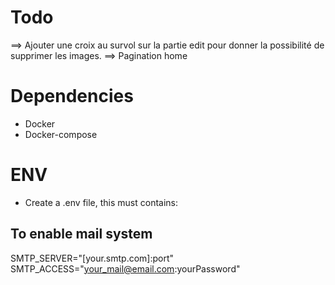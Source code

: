 # Todo
==> Ajouter une croix au survol sur la partie edit pour donner la possibilité de supprimer les images.
==> Pagination home

# Dependencies
- Docker
- Docker-compose

# ENV
- Create a .env file, this must contains:
## To enable mail system
SMTP_SERVER="[your.smtp.com]:port"
SMTP_ACCESS="your_mail@email.com:yourPassword"
